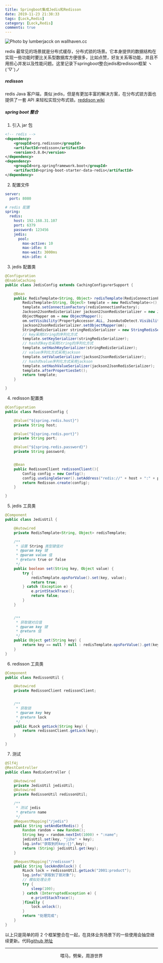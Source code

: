 ```yaml
---
title: Springboot集成Jedis和Redisson
date: 2019-11-23 21:38:33
tags: [Lock,Redis]
category: [Lock,Redis]
comments: true
---
```


![Photo by lumberjacck on wallhaven.cc](/redisLock.png)

redis 最常见的场景就是分布式缓存，分布式锁的场景。它本身提供的数据结构在实现一些功能时要比关系型数据库方便很多，比如点赞，好友关系等功能，并且不用担心并发以及性能问题。这里记录下springboot整合jedis和redisson框架 ヽ(ˋ▽ˊ)ノ

<!--more-->


##### redisson

redis Java 客户端，类似 jedis，但是有更加丰富的解决方案，在分布式锁方面也提供了一套 API 来轻松实现分布式锁。[reddison wiki](https://github.com/redisson/redisson/wiki/)

##### spring boot 整合

1. 引入 jar 包
```xml
<!-- redis -->
<dependency>
    <groupId>org.redisson</groupId>
    <artifactId>redisson</artifactId>
    <version>3.8.0</version>
</dependency>
<dependency>
    <groupId>org.springframework.boot</groupId>
    <artifactId>spring-boot-starter-data-redis</artifactId>
</dependency>
```

2. 配置文件

```yml
server:
  port: 8080

# redis 配置
spring:
  redis:
    host: 192.168.31.107
    port: 6379
    password: 123456
    jedis:
      pool:
        max-active: 10
        max-idle: 8
        max-wait: 3000ms
        min-idle: 4
```

3. jedis 配置类

```java
@Configuration
@EnableCaching
public class JedisConfig extends CachingConfigurerSupport {

    @Bean
    public RedisTemplate<String, Object> redisTemplate(RedisConnectionFactory redisConnectionFactory) {
        RedisTemplate<String, Object> template = new RedisTemplate<>();
        template.setConnectionFactory(redisConnectionFactory);
        Jackson2JsonRedisSerializer jackson2JsonRedisSerializer = new Jackson2JsonRedisSerializer<>(Object.class);
        ObjectMapper om = new ObjectMapper();
        om.setVisibility(PropertyAccessor.ALL, JsonAutoDetect.Visibility.ANY);
        jackson2JsonRedisSerializer.setObjectMapper(om);
        StringRedisSerializer stringRedisSerializer = new StringRedisSerializer();
        // key采用String的序列化方式
        template.setKeySerializer(stringRedisSerializer);
        // hash的key也采用String的序列化方式
        template.setHashKeySerializer(stringRedisSerializer);
        // value序列化方式采用jackson
        template.setValueSerializer(jackson2JsonRedisSerializer);
        // hash的value序列化方式采用jackson
        template.setHashValueSerializer(jackson2JsonRedisSerializer);
        template.afterPropertiesSet();
        return template;
    }

}
```

4. redisson 配置类

```java
@Configuration
public class RedissonConfig {

    @Value("${spring.redis.host}")
    private String host;

    @Value("${spring.redis.port}")
    private String port;

    @Value("${spring.redis.password}")
    private String password;


    @Bean
    public RedissonClient redissonClient(){
        Config config = new Config();
        config.useSingleServer().setAddress("redis://" + host + ":" + port).setPassword(password);
        return Redisson.create(config);
    }

}
```

5. jedis 工具类

```java
@Component
public class JedisUtil {

    @Autowired
    private RedisTemplate<String, Object> redisTemplate;

    /**
     * 设置 String 类型键值对
     * @param key 键
     * @param value 值
     * @return true or false
     */
    public boolean set(String key, Object value) {
        try {
            redisTemplate.opsForValue().set(key, value);
            return true;
        } catch (Exception e) {
            e.printStackTrace();
            return false;
        }
    }


    /**
     * 获取键对应值
     * @param key 键
     * @return 值
     */
    public Object get(String key) {
        return key == null ? null : redisTemplate.opsForValue().get(key);
    }
}
```

6. redisson 工具类

```java
@Component
public class RedissonUtil {

    @Autowired
    private RedissonClient redissonClient;


    /**
     * 获取锁
     * @param key key
     * @return lock
     */
    public RLock getLock(String key) {
        return redissonClient.getLock(key);
    }

}
```

7. 测试
```java
@Slf4j
@RestController
public class RedisController {

    @Autowired
    private JedisUtil jedisUtil;
    @Autowired
    private RedissonUtil redissonUtil;

    /**
     * 测试 jedis
     * @return name
     */
    @RequestMapping("/jedis")
    public String setAndGetRedis() {
        Random random = new Random();
        String key = random.nextInt(1000) + ":name";
        jedisUtil.set(key, "jihe" + key);
        log.info("获取到的key:{}",key);
        return (String) jedisUtil.get(key);
    }

    @RequestMapping("/redisson")
    public String lockAndUnlock() {
        RLock lock = redissonUtil.getLock("2001:product");
        log.info("获取到了锁对象");
        // 模拟处理业务
        try {
            sleep(100);
        } catch (InterruptedException e) {
            e.printStackTrace();
        }finally {
            lock.unlock();
        }
        return "处理完成";
    }
}
```


以上只是简单的将 2 个框架整合在一起，在具体业务场景下的一些使用会抽空继续更新。代码[github 地址](https://github.com/oliverschen/springBoot/tree/master/springboot-redisson-jedis)

***
<center>喂马，劈柴，周游世界</center>
